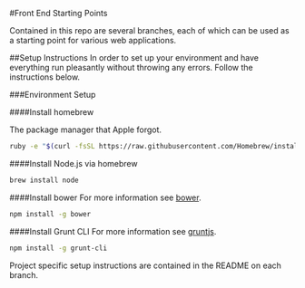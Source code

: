 #Front End Starting Points

Contained in this repo are several branches, each of which can be used as a starting point for various web applications.

##Setup Instructions
In order to set up your environment and have everything run pleasantly without throwing any errors. Follow the instructions below.

###Environment Setup

####Install homebrew

The package manager that Apple forgot.
```bash
ruby -e "$(curl -fsSL https://raw.githubusercontent.com/Homebrew/install/master/install)"
```

####Install Node.js via homebrew
```bash
brew install node
```

####Install bower
For more information see [bower](http://bower.io/).
```bash
npm install -g bower
```

####Install Grunt CLI
For more information see [gruntjs](http://gruntjs.com/).
```bash
npm install -g grunt-cli
```

Project specific setup instructions are contained in the README on each branch.
